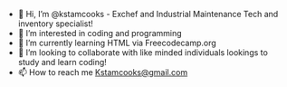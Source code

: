 - 👋 Hi, I’m @kstamcooks - Exchef and Industrial Maintenance Tech and inventory specialist!
- 👀 I’m interested in coding and programming
- 🌱 I’m currently learning HTML via Freecodecamp.org
- 💞️ I’m looking to collaborate with like minded individuals lookings to study and learn coding! 
- 📫 How to reach me Kstamcooks@gmail.com

<!---
kstamcooks/kstamcooks is a ✨ special ✨ repository because its `README.md` (this file) appears on your GitHub profile.
You can click the Preview link to take a look at your changes.
--->
